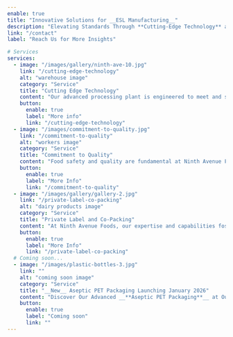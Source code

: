 ```yaml
---
enable: true
title: "Innovative Solutions for __ESL Manufacturing__"
description: "Elevating Standards Through **Cutting-Edge Technology** and Unwavering Commitment to **Quality** and **Collaboration**"
link: "/contact"
label: "Reach Us for More Insights"

# Services
services:
  - image: "/images/gallery/ninth-ave-10.jpg"
    link: "/cutting-edge-technology"
    alt: "warehouse image"
    category: "Service"
    title: "Cutting Edge Technology"
    content: "Our advanced processing plant is engineered to meet and surpass the needs of a rapidly expanding industry."
    button:
      enable: true
      label: "More info"
      link: "/cutting-edge-technology"
  - image: "/images/commitment-to-quality.jpg"
    link: "/commitment-to-quality"
    alt: "workers image"
    category: "Service"
    title: "Commitment to Quality"
    content: "Food safety and quality are fundamental at Ninth Avenue Foods, guiding every aspect of our operations."
    button:
      enable: true
      label: "More Info"
      link: "/commitment-to-quality"
  - image: "/images/gallery/gallery-2.jpg"
    link: "/private-label-co-packing"
    alt: "dairy products image"
    category: "Service"
    title: "Private Label and Co-Packing"
    content: "At Ninth Avenue Foods, our expertise and capabilities foster winning partnerships to elevate your products."
    button:
      enable: true
      label: "More Info"
      link: "/private-label-co-packing"
  # Coming soon...
  - image: "/images/plastic-bottles-3.jpg"
    link: ""
    alt: "coming soon image"
    category: "Service"
    title: "__New__ Aseptic PET Packaging Launching January 2026"
    content: "Discover Our Advanced __**Aseptic PET Packaging**__ at Our Indiana Facility for Superior Beverage Quality and Safety."
    button:
      enable: true
      label: "Coming soon"
      link: ""
---
```

